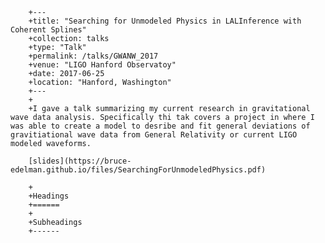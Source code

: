  		+---
		+title: "Searching for Unmodeled Physics in LALInference with Coherent Splines"
		+collection: talks
		+type: "Talk"
		+permalink: /talks/GWANW_2017
		+venue: "LIGO Hanford Observatoy"
		+date: 2017-06-25
		+location: "Hanford, Washington"
		+---
		+
		+I gave a talk summarizing my current research in gravitational wave data analysis. Specifically thi tak covers a project in where I was able to create a model to desribe and fit general deviations of gravitiational wave data from General Relativity or current LIGO modeled waveforms.
		
		[slides](https://bruce-edelman.github.io/files/SearchingForUnmodeledPhysics.pdf)
		
		+
		+Headings
		+======
		+
		+Subheadings
		+------
